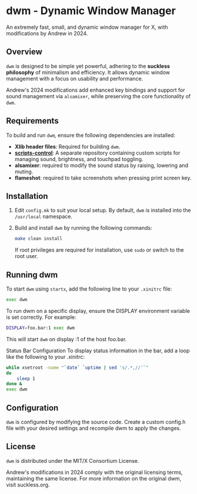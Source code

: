 # dwm - Dynamic Window Manager

An extremely fast, small, and dynamic window manager for X, with modifications by Andrew in 2024.

## Overview

`dwm` is designed to be simple yet powerful, adhering to the **suckless philosophy** of minimalism and efficiency. It allows dynamic window management with a focus on usability and performance.

Andrew's 2024 modifications add enhanced key bindings and support for sound management via `alsamixer`, while preserving the core functionality of `dwm`.

## Requirements

To build and run `dwm`, ensure the following dependencies are installed:

- **Xlib header files**: Required for building `dwm`.
- **[scripts-control](https://github.com/AndrewXZR/scripts-control)**: A separate repository containing custom scripts for managing sound, brightness, and touchpad toggling.
- **alsamixer**: required to modify the sound status by raising, lowering and muting.
- **flameshot**: required to take screenshots when pressing print screen key.

## Installation

1. Edit `config.mk` to suit your local setup. By default, `dwm` is installed into the `/usr/local` namespace.

2. Build and install `dwm` by running the following commands:

    ```bash
    make clean install
    ```

   If root privileges are required for installation, use `sudo` or switch to the root user.

## Running dwm

To start `dwm` using `startx`, add the following line to your `.xinitrc` file:

```bash
exec dwm
```
To run dwm on a specific display, ensure the DISPLAY environment variable is set correctly. For example:

```bash
DISPLAY=foo.bar:1 exec dwm
```
This will start `dwm` on display :1 of the host foo.bar.

Status Bar Configuration
To display status information in the bar, add a loop like the following to your .xinitrc:
```bash
while xsetroot -name "`date` `uptime | sed 's/.*,//'`"
do
    sleep 1
done &
exec dwm
```
## Configuration
`dwm` is configured by modifying the source code. Create a custom config.h file with your desired settings and recompile dwm to apply the changes.

## License
`dwm` is distributed under the MIT/X Consortium License.

Andrew's modifications in 2024 comply with the original licensing terms, maintaining the same license. For more information on the original dwm, visit suckless.org.